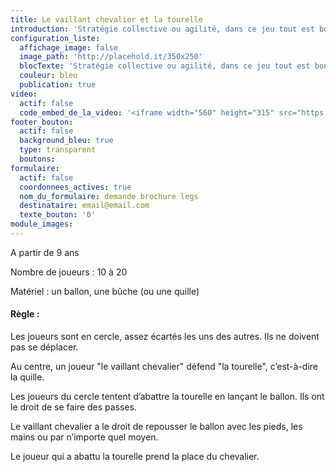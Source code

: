 ```yaml
---
title: Le vaillant chevalier et la tourelle
introduction: 'Stratégie collective ou agilité, dans ce jeu tout est bon pour déstabiliser le vaillant chevalier.'
configuration_liste:
  affichage_image: false
  image_path: 'http://placehold.it/350x250'
  blocTexte: 'Stratégie collective ou agilité, dans ce jeu tout est bon pour déstabiliser le vaillant chevalier.'
  couleur: bleu
  publication: true
video:
  actif: false
  code_embed_de_la_video: '<iframe width="560" height="315" src="https://www.youtube.com/embed/7Lw7n1ymXAY" frameborder="0" allowfullscreen></iframe>'
footer_bouton:
  actif: false
  background_bleu: true
  type: transparent
  boutons:
formulaire:
  actif: false
  coordonnees_actives: true
  nom_du_formulaire: demande brochure legs
  destinataire: email@email.com
  texte_bouton: '0'
module_images:
---
```



A partir de 9 ans

Nombre de joueurs : 10 à 20

Matériel : un ballon, une bûche (ou une quille)

#### Règle :

Les joueurs sont en cercle, assez écartés les uns des autres. Ils ne doivent pas se déplacer.

Au centre, un joueur "le vaillant chevalier" défend "la tourelle", c’est-à-dire la quille.

Les joueurs du cercle tentent d’abattre la tourelle en lançant le ballon. Ils ont le droit de se faire des passes.

Le vaillant chevalier a le droit de repousser le ballon avec les pieds, les mains ou par n’importe quel moyen.

Le joueur qui a abattu la tourelle prend la place du chevalier.